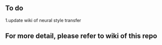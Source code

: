 ## To do
1.update wiki of neural style transfer

## For more detail, please refer to wiki of this repo

